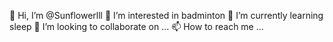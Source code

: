 👋 Hi, I’m @Sunflowerlll
👀 I’m interested in badminton
🌱 I’m currently learning sleep
💞️ I’m looking to collaborate on ...
📫 How to reach me ...

<!---
Sunflowerlll/Sunflowerlll is a ✨ special ✨ repository because its `README.md` (this file) appears on your GitHub profile.
You can click the Preview link to take a look at your changes.
--->
